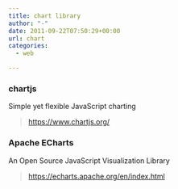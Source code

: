 ```yaml
---
title: chart library
author: "-"
date: 2011-09-22T07:50:29+00:00
url: chart
categories:
  - web

---
```

### chartjs
Simple yet flexible JavaScript charting
>https://www.chartjs.org/

### Apache ECharts
An Open Source JavaScript Visualization Library
>https://echarts.apache.org/en/index.html
